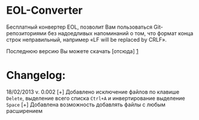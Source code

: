 EOL-Converter
=============

Бесплатный конвертер EOL, позволит Вам пользоваться Git-репозиториями без надоедливых напоминаний о том, что формат конца строк неправильный, например «LF will be replaced by CRLF».

Последнюю версию Вы можете скачать [отсюда] [1]

  [1]: http://mobyman.org/eolconvertergui.exe



Changelog:
=============

18/02/2013 v. 0.002
	[+] Добавлено исключение файлов по клавише `Delete`, выделение всего списка `Ctrl+A` и инвертирование выделение `Space`
	[+] Добавлена возможность добавлять файлы с любым расширением
